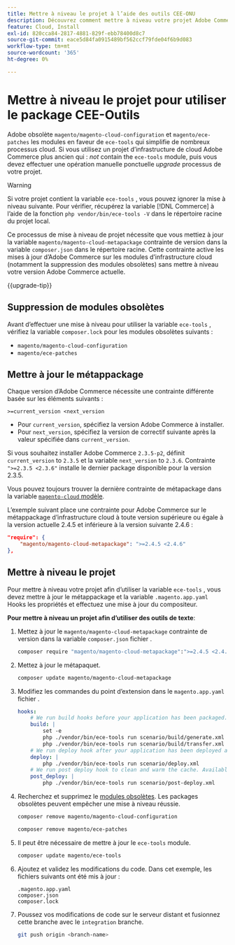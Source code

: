 ```yaml
---
title: Mettre à niveau le projet à l’aide des outils CEE-ONU
description: Découvrez comment mettre à niveau votre projet Adobe Commerce sur l’infrastructure cloud pour utiliser le package CEE-Outils et tirer parti des correctifs et fonctionnalités les plus récents.
feature: Cloud, Install
exl-id: 820cca84-2817-4881-829f-ebb78400d8c7
source-git-commit: eace5d84fa0915489bf562ccf79fde04f6b9d083
workflow-type: tm+mt
source-wordcount: '365'
ht-degree: 0%

---
```


# Mettre à niveau le projet pour utiliser le package CEE-Outils

Adobe obsolète `magento/magento-cloud-configuration` et `magento/ece-patches` les modules en faveur de `ece-tools` qui simplifie de nombreux processus cloud. Si vous utilisez un projet d’infrastructure de cloud Adobe Commerce plus ancien qui : _not_ contain the `ece-tools` module, puis vous devez effectuer une opération manuelle ponctuelle _upgrade_ processus de votre projet.

>[!WARNING]
>
>Si votre projet contient la variable `ece-tools` , vous pouvez ignorer la mise à niveau suivante. Pour vérifier, récupérez la variable [!DNL Commerce] à l’aide de la fonction `php vendor/bin/ece-tools -V` dans le répertoire racine du projet local.

Ce processus de mise à niveau de projet nécessite que vous mettiez à jour la variable `magento/magento-cloud-metapackage` contrainte de version dans la variable `composer.json` dans le répertoire racine. Cette contrainte active les mises à jour d’Adobe Commerce sur les modules d’infrastructure cloud (notamment la suppression des modules obsolètes) sans mettre à niveau votre version Adobe Commerce actuelle.

{{upgrade-tip}}

## Suppression de modules obsolètes

Avant d’effectuer une mise à niveau pour utiliser la variable `ece-tools` , vérifiez la variable `composer.lock` pour les modules obsolètes suivants :

- `magento/magento-cloud-configuration`
- `magento/ece-patches`

## Mettre à jour le métappackage

Chaque version d’Adobe Commerce nécessite une contrainte différente basée sur les éléments suivants :

```terminal
>=current_version <next_version
```

- Pour `current_version`, spécifiez la version Adobe Commerce à installer.
- Pour `next_version`, spécifiez la version de correctif suivante après la valeur spécifiée dans `current_version`.

Si vous souhaitez installer Adobe Commerce `2.3.5-p2`, définit `current_version` to `2.3.5` et la variable `next_version` to `2.3.6`. Contrainte `">=2.3.5 <2.3.6"` installe le dernier package disponible pour la version 2.3.5.

Vous pouvez toujours trouver la dernière contrainte de métapackage dans la variable [`magento-cloud` modèle](https://github.com/magento/magento-cloud/blob/master/composer.json).

L’exemple suivant place une contrainte pour Adobe Commerce sur le métappackage d’infrastructure cloud à toute version supérieure ou égale à la version actuelle 2.4.5 et inférieure à la version suivante 2.4.6 :

```json
"require": {
    "magento/magento-cloud-metapackage": ">=2.4.5 <2.4.6"
},
```

## Mettre à niveau le projet

Pour mettre à niveau votre projet afin d’utiliser la variable `ece-tools` , vous devez mettre à jour le métappackage et la variable `.magento.app.yaml` Hooks les propriétés et effectuez une mise à jour du compositeur.

**Pour mettre à niveau un projet afin d’utiliser des outils de texte**:

1. Mettez à jour le `magento/magento-cloud-metapackage` contrainte de version dans la variable `composer.json` fichier .

   ```bash
   composer require "magento/magento-cloud-metapackage":">=2.4.5 <2.4.6" --no-update
   ```

1. Mettez à jour le métapaquet.

   ```bash
   composer update magento/magento-cloud-metapackage
   ```

1. Modifiez les commandes du point d’extension dans le `magento.app.yaml` fichier .

   ```yaml
   hooks:
       # We run build hooks before your application has been packaged.
       build: |
           set -e
           php ./vendor/bin/ece-tools run scenario/build/generate.xml
           php ./vendor/bin/ece-tools run scenario/build/transfer.xml
       # We run deploy hook after your application has been deployed and started.
       deploy: |
           php ./vendor/bin/ece-tools run scenario/deploy.xml
       # We run post deploy hook to clean and warm the cache. Available with ECE-Tools 2002.0.10.
       post_deploy: |
           php ./vendor/bin/ece-tools run scenario/post-deploy.xml
   ```

1. Recherchez et supprimez le [modules obsolètes](#remove-deprecated-packages). Les packages obsolètes peuvent empêcher une mise à niveau réussie.

   ```bash
   composer remove magento/magento-cloud-configuration
   ```

   ```bash
   composer remove magento/ece-patches
   ```

1. Il peut être nécessaire de mettre à jour le `ece-tools` module.

   ```bash
   composer update magento/ece-tools
   ```

1. Ajoutez et validez les modifications du code. Dans cet exemple, les fichiers suivants ont été mis à jour :

   ```terminal
   .magento.app.yaml
   composer.json
   composer.lock
   ```

1. Poussez vos modifications de code sur le serveur distant et fusionnez cette branche avec le `integration` branche.

   ```bash
   git push origin <branch-name>
   ```
